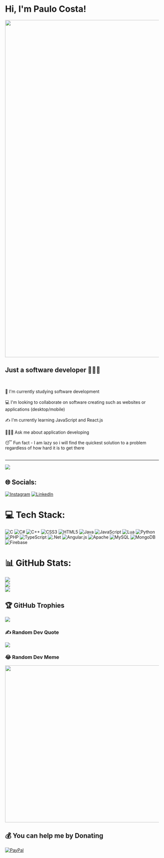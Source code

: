 <h1>Hi, I'm Paulo Costa!</h1>

<img src="https://cdn.filestackcontent.com/efbSR18hT5uRKuo0zoMA" width="1100px"/>

<h2>Just a software developer 👨🏽‍💻</h2><br>

🏫 I'm currently studying software development <br><br>💻 I'm looking to collaborate on software creating such as websites or applications (desktop/mobile) <br><br>✍️ I'm currently learning JavaScript and React.js <br><br>👨🏽‍💻 Ask me about application developing <br><br>😴 Fun fact - I am lazy so i will find the quickest solution to a problem regardless of how hard it is to get there <br><br> 

---

[![](https://visitcount.itsvg.in/api?id=pialo3434&icon=0&color=0)](https://visitcount.itsvg.in)




## 🌐 Socials:
[![Instagram](https://img.shields.io/badge/Instagram-%23E4405F.svg?logo=Instagram&logoColor=white)](https://instagram.com/_paulo18costa_) [![LinkedIn](https://img.shields.io/badge/LinkedIn-%230077B5.svg?logo=linkedin&logoColor=white)](https://linkedin.com/in/paulo-costa-b65ba9188) 

# 💻 Tech Stack:
![C](https://img.shields.io/badge/c-%2300599C.svg?style=for-the-badge&logo=c&logoColor=white) ![C#](https://img.shields.io/badge/c%23-%23239120.svg?style=for-the-badge&logo=c-sharp&logoColor=white) ![C++](https://img.shields.io/badge/c++-%2300599C.svg?style=for-the-badge&logo=c%2B%2B&logoColor=white) ![CSS3](https://img.shields.io/badge/css3-%231572B6.svg?style=for-the-badge&logo=css3&logoColor=white) ![HTML5](https://img.shields.io/badge/html5-%23E34F26.svg?style=for-the-badge&logo=html5&logoColor=white) ![Java](https://img.shields.io/badge/java-%23ED8B00.svg?style=for-the-badge&logo=java&logoColor=white) ![JavaScript](https://img.shields.io/badge/javascript-%23323330.svg?style=for-the-badge&logo=javascript&logoColor=%23F7DF1E) ![Lua](https://img.shields.io/badge/lua-%232C2D72.svg?style=for-the-badge&logo=lua&logoColor=white) ![Python](https://img.shields.io/badge/python-3670A0?style=for-the-badge&logo=python&logoColor=ffdd54) ![PHP](https://img.shields.io/badge/php-%23777BB4.svg?style=for-the-badge&logo=php&logoColor=white) ![TypeScript](https://img.shields.io/badge/typescript-%23007ACC.svg?style=for-the-badge&logo=typescript&logoColor=white) ![.Net](https://img.shields.io/badge/.NET-5C2D91?style=for-the-badge&logo=.net&logoColor=white) ![Angular.js](https://img.shields.io/badge/angular.js-%23E23237.svg?style=for-the-badge&logo=angularjs&logoColor=white) ![Apache](https://img.shields.io/badge/apache-%23D42029.svg?style=for-the-badge&logo=apache&logoColor=white) ![MySQL](https://img.shields.io/badge/mysql-%2300f.svg?style=for-the-badge&logo=mysql&logoColor=white) ![MongoDB](https://img.shields.io/badge/MongoDB-%234ea94b.svg?style=for-the-badge&logo=mongodb&logoColor=white) ![Firebase](https://img.shields.io/badge/firebase-%23039BE5.svg?style=for-the-badge&logo=firebase)

# 📊 GitHub Stats:
![](https://github-readme-stats.vercel.app/api?username=pialo3434&theme=blueberry&hide_border=false&include_all_commits=false&count_private=false)<br/>
![](https://github-readme-streak-stats.herokuapp.com/?user=pialo3434&theme=blueberry&hide_border=false)<br/>
![](https://github-readme-stats.vercel.app/api/top-langs/?username=pialo3434&theme=blueberry&hide_border=false&include_all_commits=false&count_private=false&layout=compact)

## 🏆 GitHub Trophies
![](https://github-profile-trophy.vercel.app/?username=pialo3434&theme=algolia&no-frame=false&no-bg=true&margin-w=4)

### ✍️ Random Dev Quote
![](https://quotes-github-readme.vercel.app/api?type=horizontal&theme=tokyonight)

### 😂 Random Dev Meme
<img src="https://i.redd.it/kkllw0ya1so31.jpg" width="512px"/>

  ## 💰 You can help me by Donating
  [![PayPal](https://img.shields.io/badge/PayPal-00457C?style=for-the-badge&logo=paypal&logoColor=white)](https://paypal.me/pccosta2001@gmail.com) 

  
<!-- Proudly created with GPRM ( https://gprm.itsvg.in ) -->
